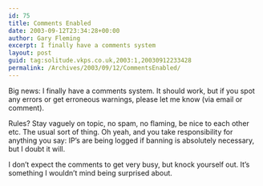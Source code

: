 ```yaml
---
id: 75
title: Comments Enabled
date: 2003-09-12T23:34:28+00:00
author: Gary Fleming
excerpt: I finally have a comments system
layout: post
guid: tag:solitude.vkps.co.uk,2003:1,20030912233428
permalink: /Archives/2003/09/12/CommentsEnabled/
---
```

Big news: I finally have a comments system. It should work, but if you spot any errors or get erroneous warnings, please let me know (via email or comment).

Rules? Stay vaguely on topic, no spam, no flaming, be nice to each other etc. The usual sort of thing. Oh yeah, and you take responsibility for anything you say: IP&#8217;s are being logged if banning is absolutely necessary, but I doubt it will.

I don&#8217;t expect the comments to get very busy, but knock yourself out. It&#8217;s something I wouldn&#8217;t mind being surprised about.
